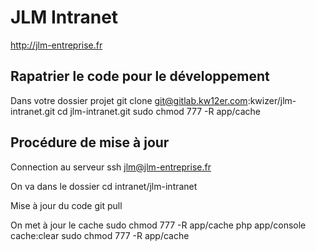 JLM Intranet
============
http://jlm-entreprise.fr

Rapatrier le code pour le développement
---------------------------------------
Dans votre dossier projet
	git clone git@gitlab.kw12er.com:kwizer/jlm-intranet.git
	cd jlm-intranet.git
	sudo chmod 777 -R app/cache

Procédure de mise à jour
------------------------
Connection au serveur
	ssh jlm@jlm-entreprise.fr

On va dans le dossier
	cd intranet/jlm-intranet
	
Mise à jour du code
	git pull
	
On met à jour le cache
	sudo chmod 777 -R app/cache
	php app/console cache:clear
	sudo chmod 777 -R app/cache
	
